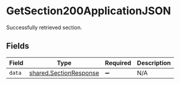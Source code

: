 # GetSection200ApplicationJSON

Successfully retrieved section.


## Fields

| Field                                                            | Type                                                             | Required                                                         | Description                                                      |
| ---------------------------------------------------------------- | ---------------------------------------------------------------- | ---------------------------------------------------------------- | ---------------------------------------------------------------- |
| `data`                                                           | [shared.SectionResponse](../../models/shared/sectionresponse.md) | :heavy_minus_sign:                                               | N/A                                                              |